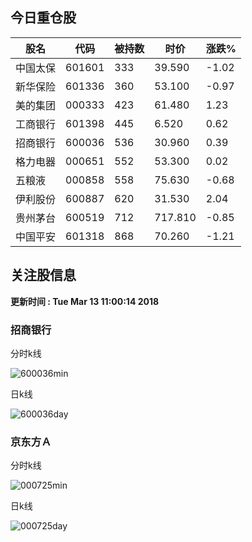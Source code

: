 
## 今日重仓股 

|股名|代码|被持数|时价|涨跌%|
|---|---|---|---|---|
|中国太保|601601|333|39.590|-1.02|
|新华保险|601336|360|53.100|-0.97|
|美的集团|000333|423|61.480|1.23|
|工商银行|601398|445|6.520|0.62|
|招商银行|600036|536|30.960|0.39|
|格力电器|000651|552|53.300|0.02|
|五粮液|000858|558|75.630|-0.68|
|伊利股份|600887|620|31.530|2.04|
|贵州茅台|600519|712|717.810|-0.85|
|中国平安|601318|868|70.260|-1.21|

## 关注股信息
**更新时间 : Tue Mar 13 11:00:14 2018**
### 招商银行 
分时k线

![600036min](http://image.sinajs.cn/newchart/min/n/sh600036.gif)

日k线

![600036day](http://image.sinajs.cn/newchart/daily/n/sh600036.gif)

### 京东方Ａ 
分时k线

![000725min](http://image.sinajs.cn/newchart/min/n/sz000725.gif)

日k线

![000725day](http://image.sinajs.cn/newchart/daily/n/sz000725.gif)
